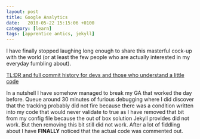 ```yaml
---
layout: post
title: Google Analytics
date:   2018-05-22 15:15:06 +0100
category: [learn]
tags: [apprentice antics, jekyll]
---
```


I have finally stopped laughing long enough to share this masterful cock-up with the world (or at least the few people who are actually interested in my everyday fumbling about).

[TL:DR and full commit history for devs and those who understand a little code](https://github.com/krisztin/krisztin.github.io/issues/23)

In a nutshell I have somehow managed to break my GA that worked the day before. Queue around 30 minutes of furious debugging where I did discover that the tracking probably did not fire because there was a condition written into my code that would never validate to true as I have removed that bit from my config file because the out of box solution Jekyll provides did not work.
But then removing this bit still did not work. After a lot of fiddling about I have **FINALLY** noticed that the actual code was commented out.